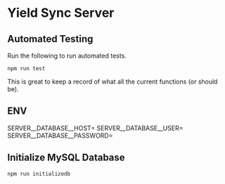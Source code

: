 # Yield Sync Server

## Automated Testing
Run the following to run automated tests.

```shell
npm run test
```

This is great to keep a record of what all the current functions (or should be).

## ENV
SERVER__DATABASE__HOST=
SERVER__DATABASE__USER=
SERVER__DATABASE__PASSWORD=

## Initialize MySQL Database
```shell
npm run initializedb
```
